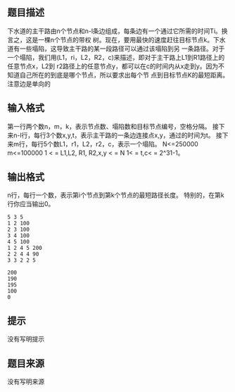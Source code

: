 


## 题目描述
下水道的主干路由n个节点和n-l条边组成，每条边有一个通过它所需的时间Ti。换言之，这是一棵n个节点的带权
树。现在，要用最快的速度赶往目标节点k。下水道有一些塌陷，这导致主干路的某一段路径可以通过该塌陷到另
一条路径。对于一个塌陷，我们用(L1，ri，L2，R2，c)来描述，即对于主干路上L1到R1路径上的任意节点x，L2到
r2路径上的任意节点y，都可以在c的时间内从x走到y。因为不知道自己所在的到底是哪个节点，所以要求出每个节
点到目标节点K的最短距离。注意边是单向的
## 输入格式
第一行两个数n，m，k，表示节点数、塌陷数和目标节点编号，空格分隔。
接下来n-l行，每行3个数x,y,t，表示主干路的一条边连接点x,y，通过的时间为t。
接下来m行，每行5个数L1，r1，L2，r2，c，表示一个塌陷。
N<=250000  
m<=100000
1 < = L1,L2, R1, R2,x,y < = N
1< = t,c< = 2^31-1。
## 输出格式
n行，每行一个数，表示第i个节点到第k个节点的最短路径长度。
特别的，在第k行你应当输出0。

```input1
5 3 5
1 2 100
2 3 100
3 4 100
4 5 100
1 2 4 5 200
2 2 4 4 90
3 3 2 2 5

```
```output1
200
190
195
100
0
```

## 提示
没有写明提示
## 题目来源
没有写明来源


